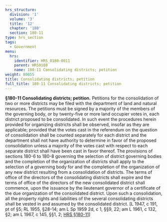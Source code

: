 ```yaml
---
hrs_structure:
  division: '1'
  volume: '3'
  title: '12'
  chapter: '180'
  section: 180-11
type: hrs_section
tags:
  - Government
menu:
  hrs:
    identifier: HRS_0180-0011
    parent: HRS0180
    name: 180-11 Consolidating districts; petition
weight: 80055
title: Consolidating districts; petition
full_title: 180-11 Consolidating districts; petition
---
```

**§180-11 Consolidating districts; petition.** Petitions for the consolidation of two or more districts may be filed with the department of land and natural resources. The petitions must be signed by a majority of the members of the governing body, or by twenty-five or more land occupier votes in, each district proposed to be consolidated. In such event the procedures herein provided for organizing districts shall be observed, insofar as they are applicable; provided that the votes cast in the referendum on the question of consolidation shall be counted separately for each district and the department shall not have authority to determine in favor of the proposed consolidation unless a majority of the votes cast with respect to each separate district shall have been cast in favor thereof. The provisions of sections 180-6 to 180-8 governing the selection of district governing bodies and the completion of the organization of districts shall apply to the selection of a governing body for and the completion of the organization of any new district resulting from a consolidation of districts. The terms of office of the directors of the consolidating districts shall expire and the terms of office of the directors of the new consolidated district shall commence, upon the issuance by the lieutenant governor of a certificate of the due organization of the consolidated district. Upon such a consolidation, all the property rights and liabilities of the several consolidating districts shall be vested in and assumed by the consolidated district. [L 1947, c 191, pt of §5; RL 1955, §28-14; am L Sp 1959 2d, c 1, §§9, 22; am L 1961, c 132, §2; am L 1967, c 145, §§1, 2; [HRS §180-11](/title-12/chapter-180/section-180-11/)]